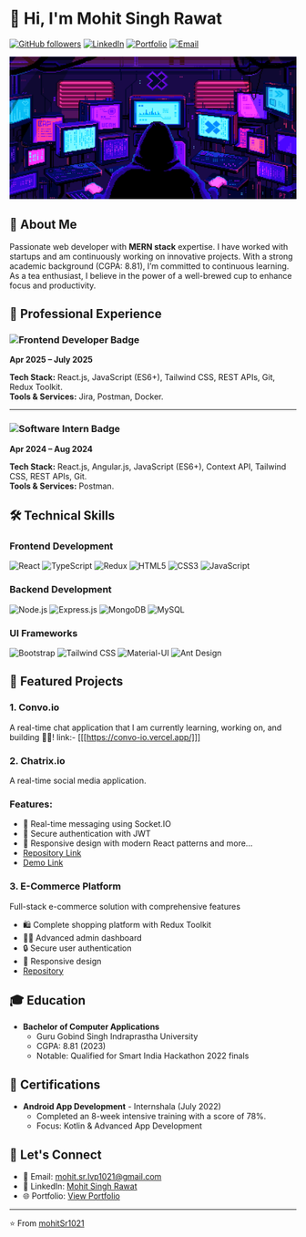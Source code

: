 # 👋 Hi, I'm Mohit Singh Rawat

[![GitHub followers](https://img.shields.io/github/followers/mohitSr1021?label=Follow&style=social)](https://github.com/mohitSr1021)
[![LinkedIn](https://img.shields.io/badge/LinkedIn-mohit--singh--rawat-blue?style=flat&logo=linkedin)](https://www.linkedin.com/in/mohit-singh-rawat-12680b21b)
[![Portfolio](https://img.shields.io/badge/Portfolio-Visit%20Now-success?style=flat&logo=google-chrome)](https://dev-portfolio-in.vercel.app/welcome)
[![Email](https://img.shields.io/badge/Email-mohit.sr.lvp1021%40gmail.com-red?style=flat&logo=gmail)](mailto:mohit.sr.lvp1021@gmail.com)

<div align="center">
    <img src="https://github.com/mohitSr1021/mohitSr1021/blob/main/me.gif" style="width:80vw; height:250px;" alt="Mohit Singh Rawat"/>
</div>

## 🎯 About Me
Passionate web developer with **MERN stack** expertise. I have worked with startups and am continuously working on innovative projects. With a strong academic background (CGPA: 8.81), I’m committed to continuous learning. As a tea enthusiast, I believe in the power of a well-brewed cup to enhance focus and productivity.


## 💼 Professional Experience

### ![Frontend Developer Badge](https://img.shields.io/badge/Frontend%20Developer-HirreeTech%20Consulting%20&%20Services%20Pvt%20Ltd-0aa683?style=flat-square&logo=react&logoColor=white)  
**Apr 2025 – July 2025**

**Tech Stack:** React.js, JavaScript (ES6+), Tailwind CSS, REST APIs, Git, Redux Toolkit.  
**Tools & Services:** Jira, Postman, Docker.  

---

### ![Software Intern Badge](https://img.shields.io/badge/Software%20Development%20Intern-Zyper.ai%20Pvt%20Ltd-007acc?style=flat-square&logo=javascript&logoColor=white)  
**Apr 2024 – Aug 2024**

**Tech Stack:** React.js, Angular.js, JavaScript (ES6+), Context API, Tailwind CSS, REST APIs, Git.  
**Tools & Services:** Postman. 

## 🛠️ Technical Skills

### Frontend Development
![React](https://img.shields.io/badge/React-20232A?style=for-the-badge&logo=react&logoColor=61DAFB)
![TypeScript](https://img.shields.io/badge/TypeScript-007ACC?style=for-the-badge&logo=typescript&logoColor=white)
![Redux](https://img.shields.io/badge/Redux_Toolkit-593D88?style=for-the-badge&logo=redux&logoColor=white)
![HTML5](https://img.shields.io/badge/HTML5-E34F26?style=for-the-badge&logo=html5&logoColor=white)
![CSS3](https://img.shields.io/badge/CSS3-1572B6?style=for-the-badge&logo=css3&logoColor=white)
![JavaScript](https://img.shields.io/badge/JavaScript-F7DF1E?style=for-the-badge&logo=javascript&logoColor=black)

### Backend Development
![Node.js](https://img.shields.io/badge/Node.js-43853D?style=for-the-badge&logo=node.js&logoColor=white)
![Express.js](https://img.shields.io/badge/Express.js-404D59?style=for-the-badge)
![MongoDB](https://img.shields.io/badge/MongoDB-4EA94B?style=for-the-badge&logo=mongodb&logoColor=white)
![MySQL](https://img.shields.io/badge/MySQL-005C84?style=for-the-badge&logo=mysql&logoColor=white)

### UI Frameworks
![Bootstrap](https://img.shields.io/badge/Bootstrap-563D7C?style=for-the-badge&logo=bootstrap&logoColor=white)
![Tailwind CSS](https://img.shields.io/badge/Tailwind_CSS-38B2AC?style=for-the-badge&logo=tailwind-css&logoColor=white)
![Material-UI](https://img.shields.io/badge/Material--UI-0081CB?style=for-the-badge&logo=material-ui&logoColor=white)
![Ant Design](https://img.shields.io/badge/Ant%20Design-1890FF?style=for-the-badge&logo=antdesign&logoColor=white)

## 🚀 Featured Projects

### 1. Convo.io
A real-time chat application that I am currently learning, working on, and building 🚀🚀!
link:- [[[https://convo-io.vercel.app/]]]

### 2. Chatrix.io
A real-time social media application.
### Features:
- 💬 Real-time messaging using Socket.IO
- 🔐 Secure authentication with JWT
- 📱 Responsive design with modern React patterns and more...
- [Repository Link](https://github.com/mohitSr1021/chatrix)
- [Demo Link](https://chatrix-io.vercel.app/)

### 3. E-Commerce Platform
Full-stack e-commerce solution with comprehensive features
- 🛍️ Complete shopping platform with Redux Toolkit
- 👨‍💼 Advanced admin dashboard
- 🔒 Secure user authentication
- 📱 Responsive design
- [Repository](https://github.com/mohitSr1021/E-Commerce-Website-MERN-Stack-Application-)

## 🎓 Education
- **Bachelor of Computer Applications**
  - Guru Gobind Singh Indraprastha University
  - CGPA: 8.81 (2023)
  - Notable: Qualified for Smart India Hackathon 2022 finals

## 📜 Certifications
- **Android App Development** - Internshala (July 2022)
  - Completed an 8-week intensive training with a score of 78%.
  - Focus: Kotlin & Advanced App Development

## 🤝 Let's Connect
- 📧 Email: [mohit.sr.lvp1021@gmail.com](mailto:mohit.sr.lvp1021@gmail.com)
- 💼 LinkedIn: [Mohit Singh Rawat](https://www.linkedin.com/in/mohit-singh-rawat-12680b21b)
- 🌐 Portfolio: [View Portfolio](https://dev-portfolio-in.vercel.app/welcome)

---

⭐️ From [mohitSr1021](https://github.com/mohitSr1021)
